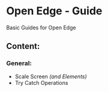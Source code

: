 # Open Edge - Guide
Basic Guides for Open Edge

## Content:

### General:

- Scale Screen *(and Elements)*
- Try Catch Operations

